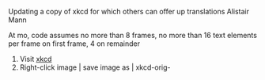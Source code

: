 Updating a copy of xkcd for which others can offer up translations
Alistair Mann

At mo, code assumes no more than 8 frames, no more than 16 text elements per frame on first frame, 4 on remainder

 1. Visit [xkcd](https://xkcd.com/)
 1. Right-click image | save image as | xkcd-orig-<title>.png | save
 1. Open GIMP
 1. File | open | xkcd-orig-<title>.png | open
 1. file | save as | xkcd-orig-<title>.xcf | save
 1. print the image
   1. Get xkcd# and title written down
   1. ~~title the image~~
   1. Record dimensions of image
   1. ~~Hover image on site: is there a title=”” popup? If so, note a fr0001~~ All seem to
   1. label the textual elements (“fr0104” etc)
     1. If some textual elements repeat (“Yes”, “X” etc) then label the first, second and subsequent label with a new lable AND the original. This sign that position changes but the newmark doesn't
   1. label point elements (“speech line”) leaving original lines in this time
 1. Title two tables 
   1. textual
     1. one row per textual elements
     1. cols: corner; x,y, w
   1. point elements
     1. one row per two points (“pt1, pt2”)
     1. Cols: xy->xy
 1. Co-ords:
   1. For each textual element
     1. determine where the corner should go (just tl, tr, bl, br for now)
       1. Append a "C" for centering within autowidth div, space if not used (eg, "TLC", "BR ")
        1. Append a "T" to make a fixed width block above or below the image (eg, "TLCT")
     1. Get pixel co-ords for textual element and point elements
     1. determine max width of bubble
 1. Erase all textual and speech bubble elements
 1. File | save as | xkcd-notext-<title>.xcf
 1. File | export … | export | export
 1. Close gimp
 1. Upload png to imgur and capture img src address
 1. At www.csi18n.com, mkdir -p ~/csi18n/xkcd/<title> //title should use underscore not spaces
   1. cd ~/csi18n/xkcd/<title>
   1. cp ../20141201/index.php . (or whichever is most recent version)
   1. cp ../20141201/index.html .
     1. in index.php,
       1. search replace old title with new
       1. change container_width to match image width
       1. fill in frame_array: first is 2, then number text els in each frame, 8 frames
       1. ~~edit “handle POSTS” to suit~~
       1. ~~edit “check if enough to POST” to suit~~
       1. ~~edit “perform POSTs”~~
       1. ~~Modify script_uri to suit~~
       1. ~~edit “check guest params inbound”, ensure sizeof correct!~~
       1. ~~Edit “reset all the things, if not got expected things “~~
     1. When dealing with same newmark, different location
       1. Add content to the uncircled/first label
        1. Circled labels should copy
        1. index.html/createDialog_v2 should change 10th arg so newmark matches first in line
        1. index.html comment out textareas for those elements reusing labels
        1. index.php comment out IFs for those elements reusing labels
        1. index.php comment out post_a_new for those elements reusing labels
        1. index.php LEAVE unused elements in allcrids
   1. In index.html
     1. search/replace previous title with new
     1. change <img src=”
     1. Change attribution
     1. Change date
     1. Change “prev” link to last xkcd
     1. ~~change divs to handle particular number this day~~
     1. ~~change textareas to handle particular number this day~~
     1. ~~comment out unused createDialog_v2s in xkcdShow()~~
     1. ~~comment out unused items in xkcdShowLines()~~
     1. Data for xkcdShow() for BT, TL etc, co-ords and widths
     1. Review xkcdShow() font sizes
     1. Data for xkcdShowLines() for speech lines
     1. If see-through PNG
       1. Work up each z-index
        1. Add second area map because closer z-index of see through PNG means can't click text behind. A better solution: divide PNG into four around unused center 
     1. hidden image title?
       1. If necc, uncomment hideWhatWasImgTitle
        1. ~~If necc, hideWhatWasImgTitle, showWhatWasImgTitle correct element~~
       1. Correct image-map via [image maps](http://www.image-maps.com/)
         1. Use the first <area … tag in the html code
    1. in ../common_javascript_v3.html (if additional elements needed)
      1. extend if $el … to suit (two loads)
      1. extend handler_fr... to suit 
      1. extend localstorage.setitem to suit
      1. extend d.innerHTML to suit
      1. extend xkcdShow to suit
 11. Tie in this page to any indexing pages:
   1. add as “next” to previous index.html
   1. add to xkcd/index.html
 11. At site: Page should now work, with 404s for text. add English text as available translation:
   1. Make sure your credentials are correct in Globe | username / password -- they default to test05
   1. For each “404”
     1. Click
     1. Offer Another
     1. Add original English
     1. Anonymous
     1. Submit
   1. Make text a bit larger/smaller to suit
 1. Adjust co-ords to suit
 1. Adjust css styles to suit (top index.html)
